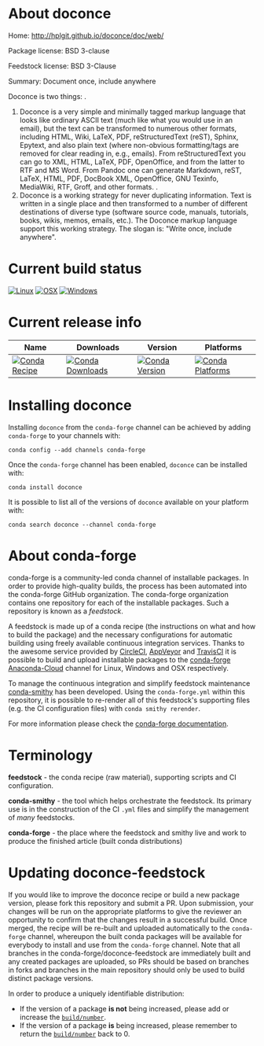 About doconce
=============

Home: http://hplgit.github.io/doconce/doc/web/

Package license: BSD 3-clause

Feedstock license: BSD 3-Clause

Summary: Document once, include anywhere

Doconce is two things:
.
1. Doconce is a very simple and minimally tagged markup language that
looks like ordinary ASCII text (much like what you would use in an
email), but the text can be transformed to numerous other formats,
including HTML, Wiki, LaTeX, PDF, reStructuredText (reST), Sphinx,
Epytext, and also plain text (where non-obvious formatting/tags are
removed for clear reading in, e.g., emails). From reStructuredText
you can go to XML, HTML, LaTeX, PDF, OpenOffice, and from the latter
to RTF and MS Word. From Pandoc one can generate Markdown, reST,
LaTeX, HTML, PDF, DocBook XML, OpenOffice, GNU Texinfo, MediaWiki,
RTF, Groff, and other formats.
.
2. Doconce is a working strategy for never duplicating information.
Text is written in a single place and then transformed to a number of
different destinations of diverse type (software source code,
manuals, tutorials, books, wikis, memos, emails, etc.). The Doconce
markup language support this working strategy. The slogan is: "Write
once, include anywhere".


Current build status
====================

[![Linux](https://img.shields.io/circleci/project/github/conda-forge/doconce-feedstock/master.svg?label=Linux)](https://circleci.com/gh/conda-forge/doconce-feedstock)
[![OSX](https://img.shields.io/travis/conda-forge/doconce-feedstock/master.svg?label=macOS)](https://travis-ci.org/conda-forge/doconce-feedstock)
[![Windows](https://img.shields.io/appveyor/ci/conda-forge/doconce-feedstock/master.svg?label=Windows)](https://ci.appveyor.com/project/conda-forge/doconce-feedstock/branch/master)

Current release info
====================

| Name | Downloads | Version | Platforms |
| --- | --- | --- | --- |
| [![Conda Recipe](https://img.shields.io/badge/recipe-doconce-green.svg)](https://anaconda.org/conda-forge/doconce) | [![Conda Downloads](https://img.shields.io/conda/dn/conda-forge/doconce.svg)](https://anaconda.org/conda-forge/doconce) | [![Conda Version](https://img.shields.io/conda/vn/conda-forge/doconce.svg)](https://anaconda.org/conda-forge/doconce) | [![Conda Platforms](https://img.shields.io/conda/pn/conda-forge/doconce.svg)](https://anaconda.org/conda-forge/doconce) |

Installing doconce
==================

Installing `doconce` from the `conda-forge` channel can be achieved by adding `conda-forge` to your channels with:

```
conda config --add channels conda-forge
```

Once the `conda-forge` channel has been enabled, `doconce` can be installed with:

```
conda install doconce
```

It is possible to list all of the versions of `doconce` available on your platform with:

```
conda search doconce --channel conda-forge
```


About conda-forge
=================

conda-forge is a community-led conda channel of installable packages.
In order to provide high-quality builds, the process has been automated into the
conda-forge GitHub organization. The conda-forge organization contains one repository
for each of the installable packages. Such a repository is known as a *feedstock*.

A feedstock is made up of a conda recipe (the instructions on what and how to build
the package) and the necessary configurations for automatic building using freely
available continuous integration services. Thanks to the awesome service provided by
[CircleCI](https://circleci.com/), [AppVeyor](http://www.appveyor.com/)
and [TravisCI](https://travis-ci.org/) it is possible to build and upload installable
packages to the [conda-forge](https://anaconda.org/conda-forge)
[Anaconda-Cloud](http://docs.anaconda.org/) channel for Linux, Windows and OSX respectively.

To manage the continuous integration and simplify feedstock maintenance
[conda-smithy](http://github.com/conda-forge/conda-smithy) has been developed.
Using the ``conda-forge.yml`` within this repository, it is possible to re-render all of
this feedstock's supporting files (e.g. the CI configuration files) with ``conda smithy rerender``.

For more information please check the [conda-forge documentation](https://conda-forge.org/docs/).

Terminology
===========

**feedstock** - the conda recipe (raw material), supporting scripts and CI configuration.

**conda-smithy** - the tool which helps orchestrate the feedstock.
                   Its primary use is in the construction of the CI ``.yml`` files
                   and simplify the management of *many* feedstocks.

**conda-forge** - the place where the feedstock and smithy live and work to
                  produce the finished article (built conda distributions)


Updating doconce-feedstock
==========================

If you would like to improve the doconce recipe or build a new
package version, please fork this repository and submit a PR. Upon submission,
your changes will be run on the appropriate platforms to give the reviewer an
opportunity to confirm that the changes result in a successful build. Once
merged, the recipe will be re-built and uploaded automatically to the
`conda-forge` channel, whereupon the built conda packages will be available for
everybody to install and use from the `conda-forge` channel.
Note that all branches in the conda-forge/doconce-feedstock are
immediately built and any created packages are uploaded, so PRs should be based
on branches in forks and branches in the main repository should only be used to
build distinct package versions.

In order to produce a uniquely identifiable distribution:
 * If the version of a package **is not** being increased, please add or increase
   the [``build/number``](http://conda.pydata.org/docs/building/meta-yaml.html#build-number-and-string).
 * If the version of a package **is** being increased, please remember to return
   the [``build/number``](http://conda.pydata.org/docs/building/meta-yaml.html#build-number-and-string)
   back to 0.